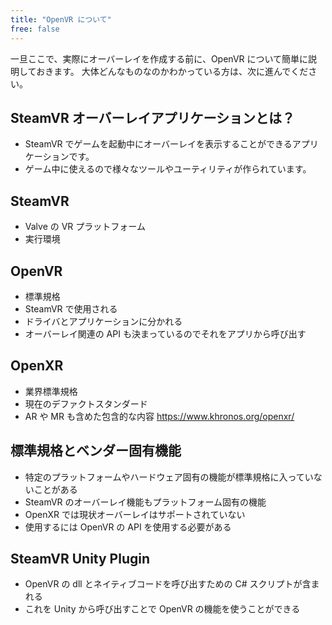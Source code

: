 ```yaml
---
title: "OpenVR について"
free: false
---
```


一旦ここで、実際にオーバーレイを作成する前に、OpenVR について簡単に説明しておきます。
大体どんなものなのかわかっている方は、次に進んでください。

## SteamVR オーバーレイアプリケーションとは？
- SteamVR でゲームを起動中にオーバーレイを表示することができるアプリケーションです。
- ゲーム中に使えるので様々なツールやユーティリティが作られています。

## SteamVR
- Valve の VR プラットフォーム
- 実行環境

## OpenVR
- 標準規格
- SteamVR で使用される
- ドライバとアプリケーションに分かれる
- オーバーレイ関連の API も決まっているのでそれをアプリから呼び出す

## OpenXR
- 業界標準規格
- 現在のデファクトスタンダード
- AR や MR も含めた包含的な内容
https://www.khronos.org/openxr/

## 標準規格とベンダー固有機能
- 特定のプラットフォームやハードウェア固有の機能が標準規格に入っていないことがある
- SteamVR のオーバーレイ機能もプラットフォーム固有の機能
- OpenXR では現状オーバーレイはサポートされていない
- 使用するには OpenVR の API を使用する必要がある

## SteamVR Unity Plugin
- OpenVR の dll とネイティブコードを呼び出すための C# スクリプトが含まれる
- これを Unity から呼び出すことで OpenVR の機能を使うことができる
